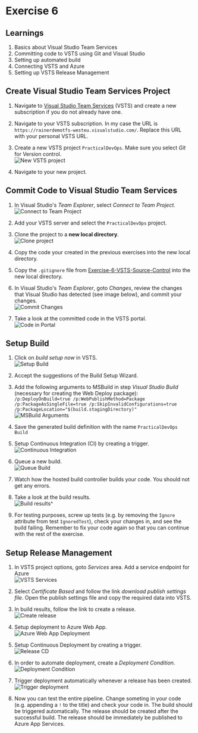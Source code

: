 # Exercise 6


## Learnings

1. Basics about Visual Studio Team Services
1. Committing code to VSTS using Git and Visual Studio
1. Setting up automated build
1. Connecting VSTS and Azure
1. Setting up VSTS Release Management 


## Create Visual Studio Team Services Project

1. Navigate to [Visual Studio Team Services](https://www.visualstudio.com) (VSTS) and create a new subscription if you do not already have one.

1. Navigate to your VSTS subscription. In my case the URL is `https://rainerdemotfs-westeu.visualstudio.com/`. Replace this URL with your personal VSTS URL.

1. Create a new VSTS project `PracticalDevOps`. Make sure you select *Git* for Version control.<br/>
   ![New VSTS project](img/vsts-new-project.png)
 
1. Navigate to your new project.


## Commit Code to Visual Studio Team Services

1. In Visual Studio's *Team Explorer*, select *Connect to Team Project*.<br/>
   ![Connect to Team Project](img/visual-studio-connect-project.png)

1. Add your VSTS server and select the `PracticalDevOps` project.

1. Clone the project to a **new local directory**.<br/>
   ![Clone project](img/clone-project.png)

1. Copy the code your created in the previous exercises into the new local directory.

1. Copy the `.gitignore` file from [Exercise-6-VSTS-Source-Control](Assets/Exercise-6-VSTS-Source-Control/.gitignore) into the new local directory.

1. In Visual Studio's *Team Explorer*, goto *Changes*, review the changes that Visual Studio has detected (see image below), and commit your changes.<br/>
   ![Commit Changes](img/commit-changs.png)

1. Take a look at the committed code in the VSTS portal.<br/>
   ![Code in Portal](img\code-in-vsts.png)
   

## Setup Build

1. Click on *build setup now* in VSTS.<br/>
   ![Setup Build](img/vsts-setup-build.png)

1. Accept the suggestions of the Build Setup Wizard.

1. Add the following arguments to MSBuild in step *Visual Studio Build* (necessary for creating the Web Deploy package): `/p:DeployOnBuild=true /p:WebPublishMethod=Package /p:PackageAsSingleFile=true /p:SkipInvalidConfigurations=true /p:PackageLocation="$(build.stagingDirectory)"`<br/>
   ![MSBuild Arguments](img/vsts-msbuild-arguments.png)

1. Save the generated build definition with the name `PracticalDevOps Build`
   
1. Setup Continuous Integration (CI) by creating a trigger.<br/>
   ![Continuous Integration](img/vsts-trigger-build.png)

1. Queue a new build.<br/>
   ![Queue Build](img/vsts-queue-build.png)

1. Watch how the hosted build controller builds your code. You should not get any errors.

1. Take a look at the build results.<br/>
   ![Build results](img/vsts-build-results.png)^
   
1. For testing purposes, screw up tests (e.g. by removing the `Ignore` attribute from test `IgnoredTest`), check your changes in, and see the build failing. Remember to fix your code again so that you can continue with the rest of the exercise.
   

## Setup Release Management

1. In VSTS project options, goto *Services* area. Add a service endpoint for Azure<br/>
   ![VSTS Services](img/vsts-connect-azure.png)

1. Select *Certificate Based* and follow the link *download publish settings file*. Open the publish settings file and copy the required data into VSTS.

1. In build results, follow the link to create a release.<br/>
   ![Create release](img/vsts-setup-release.png)

1. Setup deployment to Azure Web App.<br/>
   ![Azure Web App Deployment](img/vsts-azure-web-app-deployment.png)

1. Setup Continuous Deployment by creating a trigger.<br/>
   ![Release CD](img/vsts-release-ci.png)
   
1. In order to automate deployment, create a *Deployment Condition*.<br/>
   ![Deployment Condition](img/vsts-create-deployment-condition.png)

1. Trigger deployment automatically whenever a release has been created.<br/>
   ![Trigger deployment](img/vsts-automatic-deployment-at-release.png)

1. Now you can test the entire pipeline. Change someting in your code (e.g. appending a `!` to the title) and check your code in. The build should be triggered automatically. The release should be created after the successful build. The release should be immediately be published to Azure App Services.

